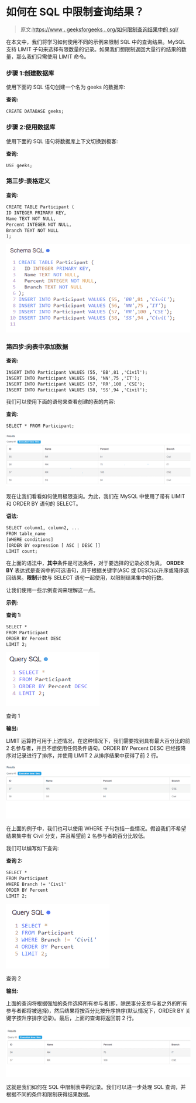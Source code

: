 # 如何在 SQL 中限制查询结果？

> 原文:[https://www . geeksforgeeks . org/如何限制查询结果中的 sql/](https://www.geeksforgeeks.org/how-to-limit-query-results-in-sql/)

在本文中，我们将学习如何使用不同的示例来限制 SQL 中的查询结果。MySQL 支持 LIMIT 子句来选择有限数量的记录。如果我们想限制返回大量行的结果的数量，那么我们只需使用 LIMIT 命令。

### **步骤 1:创建数据库**

使用下面的 SQL 语句创建一个名为 geeks 的数据库:

**查询:**

```
CREATE DATABASE geeks;
```

### **步骤 2:使用数据库**

使用下面的 SQL 语句将数据库上下文切换到极客:

**查询:**

```
USE geeks;
```

### **第三步:表格定义**

**查询:**

```
CREATE TABLE Participant (
ID INTEGER PRIMARY KEY,
Name TEXT NOT NULL,
Percent INTEGER NOT NULL,
Branch TEXT NOT NULL
);
```

![](img/1fee28b94cefab463e82b4a0edd71e01.png)

### **第四步:向表中添加数据**

**查询:**

```
INSERT INTO Participant VALUES (55, 'BB',81 ,'Civil');
INSERT INTO Participant VALUES (56, 'NN',75 ,'IT');
INSERT INTO Participant VALUES (57, 'RR',100 ,'CSE');
INSERT INTO Participant VALUES (58, 'SS',94 ,'Civil');
```

我们可以使用下面的语句来查看创建的表的内容:

**查询:**

```
SELECT * FROM Participant;
```

![](img/fff6e2bd525bc3bf02c26bfdb5c93bec.png)

现在让我们看看如何使用极限查询。为此，我们在 MySQL 中使用了带有 LIMIT 和 ORDER BY 语句的 SELECT。

**语法:**

```
SELECT column1, column2, ...
FROM table_name
[WHERE conditions]
[ORDER BY expression [ ASC | DESC ]]
LIMIT count;
```

在上面的语法中，**其中**条件是可选条件，对于要选择的记录必须为真。 **ORDER BY** 表达式是查询中的可选语句，用于根据关键字(ASC 或 DESC)以升序或降序返回结果。**限制**计数与 SELECT 语句一起使用，以限制结果集中的行数。

让我们使用一些示例查询来理解这一点。

**示例:**

**查询 1:**

```
SELECT *
FROM Participant
ORDER BY Percent DESC
LIMIT 2;
```

![](img/109486a5791c4d929f99234702f283ab.png)

查询 1

**输出:**

LIMIT 运算符可用于上述情况，在这种情况下，我们需要找到具有最大百分比的前 2 名参与者，并且不想使用任何条件语句。ORDER BY Percent DESC 已经按降序对记录进行了排序，并使用 LIMIT 2 从排序结果中获得了前 2 行。

![](img/56c944edb21f1d88099498ba5f97a1d2.png)

在上面的例子中，我们也可以使用 WHERE 子句包括一些情况。假设我们不希望结果集中有 Civil 分支，并且希望前 2 名参与者的百分比较低。

我们可以编写如下查询:

**查询 2:**

```
SELECT *
FROM Participant
WHERE Branch != 'Civil'
ORDER BY Percent
LIMIT 2;
```

![](img/b3d5c6a25e68dbee65ac4c9aaf885c3c.png)

查询 2

**输出:**

上面的查询将根据强加的条件选择所有参与者(即，除民事分支参与者之外的所有参与者都将被选择)，然后结果将按百分比按升序排序(默认情况下，ORDER BY 关键字按升序排序记录)。最后，上面的查询将返回前 2 行。

![](img/10e45d465f684fe28ee2f64bd75b6160.png)

这就是我们如何在 SQL 中限制表中的记录。我们可以进一步处理 SQL 查询，并根据不同的条件和限制获得结果数据。